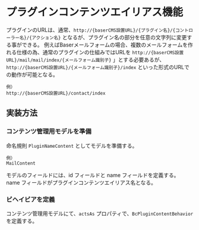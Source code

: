 # プラグインコンテンツエイリアス機能
プラグインのURLは、通常、`http://{baserCMS設置URL}/{プラグイン名}/{コントローラー名}/{アクション名}` となるが、プラグイン名の部分を任意の文字列に変更する事ができる。
例えばBaserメールフォームの場合、複数のメールフォームを作れる仕様の為、通常のプラグインの仕組みではURLを `http://{baserCMS設置URL}/mail/mail/index/{メールフォーム識別子}` 」とする必要あるが、`http://{baserCMS設置URL}/{メールフォーム識別子}/index` といった形式のURLでの動作が可能となる。

```
例）
http://{baserCMS設置URL}/contact/index
```

## 実装方法

### コンテンツ管理用モデルを準備
命名規則 `PluginNameContent` としてモデルを準備する。

```
例）
MailContent
```

モデルのフィールドには、id フィールドと name フィールドを定義する。
name フィールドがプラグインコンテンツエイリアス名となる。

### ビヘイビアを定義
コンテンツ管理用モデルにて、`actsAs` プロパティで、`BcPluginContentBehavior` を定義する。

